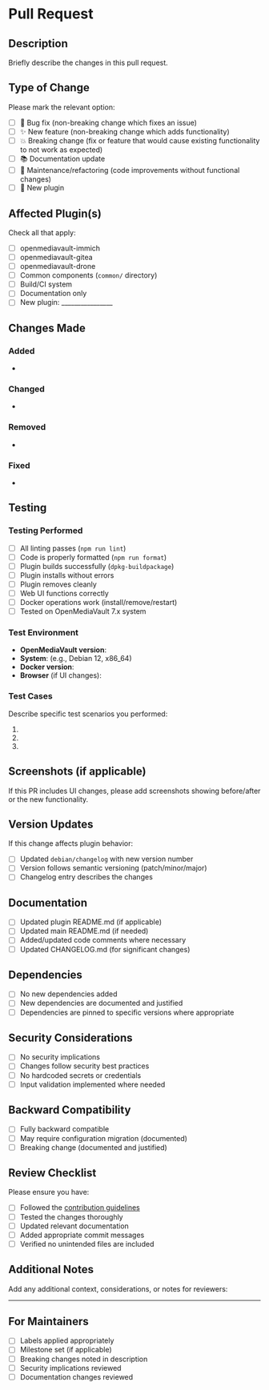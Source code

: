 # Pull Request

## Description

Briefly describe the changes in this pull request.

## Type of Change

Please mark the relevant option:

- [ ] 🐛 Bug fix (non-breaking change which fixes an issue)
- [ ] ✨ New feature (non-breaking change which adds functionality)
- [ ] 💥 Breaking change (fix or feature that would cause existing functionality to not work as expected)
- [ ] 📚 Documentation update
- [ ] 🔧 Maintenance/refactoring (code improvements without functional changes)
- [ ] 🔌 New plugin

## Affected Plugin(s)

Check all that apply:

- [ ] openmediavault-immich
- [ ] openmediavault-gitea
- [ ] openmediavault-drone
- [ ] Common components (`common/` directory)
- [ ] Build/CI system
- [ ] Documentation only
- [ ] New plugin: ________________

## Changes Made

### Added
- 

### Changed
- 

### Removed
- 

### Fixed
- 

## Testing

### Testing Performed

- [ ] All linting passes (`npm run lint`)
- [ ] Code is properly formatted (`npm run format`)
- [ ] Plugin builds successfully (`dpkg-buildpackage`)
- [ ] Plugin installs without errors
- [ ] Plugin removes cleanly
- [ ] Web UI functions correctly
- [ ] Docker operations work (install/remove/restart)
- [ ] Tested on OpenMediaVault 7.x system

### Test Environment

- **OpenMediaVault version**: 
- **System**: (e.g., Debian 12, x86_64)
- **Docker version**: 
- **Browser** (if UI changes): 

### Test Cases

Describe specific test scenarios you performed:

1. 
2. 
3. 

## Screenshots (if applicable)

If this PR includes UI changes, please add screenshots showing before/after or the new functionality.

## Version Updates

If this change affects plugin behavior:

- [ ] Updated `debian/changelog` with new version number
- [ ] Version follows semantic versioning (patch/minor/major)
- [ ] Changelog entry describes the changes

## Documentation

- [ ] Updated plugin README.md (if applicable)
- [ ] Updated main README.md (if needed)
- [ ] Added/updated code comments where necessary
- [ ] Updated CHANGELOG.md (for significant changes)

## Dependencies

- [ ] No new dependencies added
- [ ] New dependencies are documented and justified
- [ ] Dependencies are pinned to specific versions where appropriate

## Security Considerations

- [ ] No security implications
- [ ] Changes follow security best practices
- [ ] No hardcoded secrets or credentials
- [ ] Input validation implemented where needed

## Backward Compatibility

- [ ] Fully backward compatible
- [ ] May require configuration migration (documented)
- [ ] Breaking change (documented and justified)

## Review Checklist

Please ensure you have:

- [ ] Followed the [contribution guidelines](CONTRIBUTING.md)
- [ ] Tested the changes thoroughly
- [ ] Updated relevant documentation
- [ ] Added appropriate commit messages
- [ ] Verified no unintended files are included

## Additional Notes

Add any additional context, considerations, or notes for reviewers:

---

## For Maintainers

- [ ] Labels applied appropriately
- [ ] Milestone set (if applicable)
- [ ] Breaking changes noted in description
- [ ] Security implications reviewed
- [ ] Documentation changes reviewed
